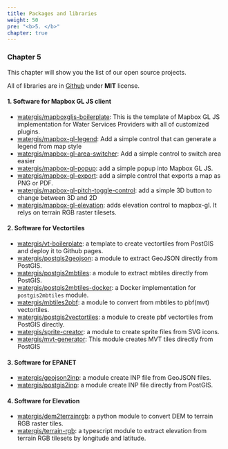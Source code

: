 ```yaml
---
title: Packages and libraries
weight: 50
pre: "<b>5. </b>"
chapter: true
---
```


### Chapter 5

This chapter will show you the list of our open source projects.

All of libraries are in [Github](https://github.com/watergis) under **MIT** license.

#### 1. Software for Mapbox GL JS client
- [watergis/mapboxgljs-boilerplate](https://github.com/watergis/mapboxgljs-boilerplate): This is the template of Mapbox GL JS implementation for Water Services Providers with all of customized plugins.
- [watergis/mapbox-gl-legend](https://github.com/watergis/mapbox-gl-legend): Add a simple control that can generate a legend from map style
- [watergis/mapbox-gl-area-switcher](https://github.com/watergis/mapbox-gl-area-switcher): Add a simple control to switch area easier
- [watergis/mapbox-gl-popup](https://github.com/watergis/mapbox-gl-popup): add a simple popup into Mapbox GL JS.
- [watergis/mapbox-gl-export](https://github.com/watergis/mapbox-gl-export): add a simple control that exports a map as PNG or PDF.
- [watergis/mapbox-gl-pitch-toggle-control](https://github.com/watergis/mapbox-gl-pitch-toggle-control): add a simple 3D button to change between 3D and 2D
- [watergis/mapbox-gl-elevation](https://github.com/watergis/mapbox-gl-elevation): adds elevation control to mapbox-gl. It relys on terrain RGB raster tilesets.

#### 2. Software for Vectortiles
- [watergis/vt-boilerplate](https://github.com/watergis/vt-boilerplate): a template to create vectortiles from PostGIS and deploy it to Github pages.
- [watergis/postgis2geojson](https://github.com/watergis/postgis2geojson): a module to extract GeoJSON directly from PostGIS.
- [watergis/postgis2mbtiles](https://github.com/watergis/postgis2mbtiles): a module to extract mbtiles directly from PostGIS.
- [watergis/postgis2mbtiles-docker](https://github.com/watergis/postgis2mbtiles-docker): a Docker implementation for `postgis2mbtiles` module.
- [watergis/mbtiles2pbf](https://github.com/watergis/mbtiles2pbf): a module to convert from mbtiles to pbf(mvt) vectortiles.
- [watergis/postgis2vectortiles](https://github.com/watergis/postgis2vectortiles): a module to create pbf vectortiles from PostGIS directly.
- [watergis/sprite-creator](https://github.com/watergis/sprite-creator): a module to create sprite files from SVG icons.
- [watergis/mvt-generator](https://github.com/watergis/mvt-generator): This module creates MVT tiles directly from PostGIS

#### 3. Software for EPANET
- [watergis/geojson2inp](https://github.com/watergis/geojson2inp): a module create INP file from GeoJSON files.
- [watergis/postgis2inp](https://github.com/watergis/postgis2inp): a module create INP file directly from PostGIS.

#### 4. Software for Elevation
- [watergis/dem2terrainrgb](https://github.com/watergis/dem2terrainrgb): a python module to convert DEM to terrain RGB raster tiles.
- [watergis/terrain-rgb](https://github.com/watergis/terrain-rgb): a typescript module to extract elevation from terrain RGB tilesets by longitude and latitude.

